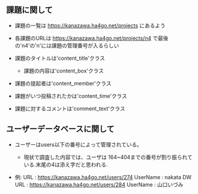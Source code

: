 

## 課題に関して
- 課題の一覧は 
https://kanazawa.ha4go.net/projects
にあるよう

- 各課題のURLは
https://kanazawa.ha4go.net/projects/n4
で最後の'n4'の'n'には課題の管理番号が入るらしい

- 課題のタイトルは'content_title'クラス
    - 課題の内容は'content_box'クラス
- 課題の提起者は'content_member'クラス
- 課題がいつ投稿されたかは'content_time'クラス
- 課題に対するコメントは'comment_text'クラス

## ユーザーデータベースに関して

- ユーザーはusers以下の番号によって管理されている。  
    - 現状で調査した内容では、ユーザは 164~404までの番号が割り振られている.末尾の4は添え字だと思われる.

- 例:
    URL : https://kanazawa.ha4go.net/users/274
    UserName : nakata DW
    URL : https://kanazawa.ha4go.net/users/284
    UserName : 山口いづみ
